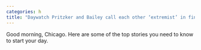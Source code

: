 ```yaml
---
categories: h
title: "Daywatch Pritzker and Bailey call each other ‘extremist’ in final debate"
---
```

Good morning, Chicago. Here are some of the top stories you need to know to start your day.